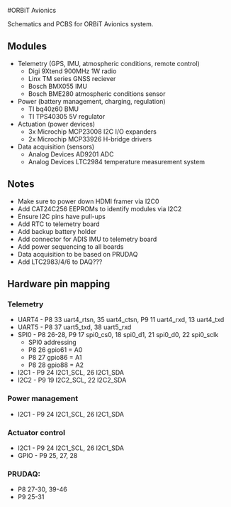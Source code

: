 #ORBiT Avionics

Schematics and PCBS for ORBiT Avionics system.

## Modules

- Telemetry (GPS, IMU, atmospheric conditions, remote control)
    - Digi 9Xtend 900MHz 1W radio
    - Linx TM series GNSS reciever
    - Bosch BMX055 IMU
    - Bosch BME280 atmospheric conditions sensor
- Power (battery management, charging, regulation)
    - TI bq40z60 BMU
    - TI TPS40305 5V regulator
- Actuation (power devices)
    - 3x Microchip MCP23008 I2C I/O expanders
    - 2x Microchip MCP33926 H-bridge drivers
- Data acquisition (sensors)
    - Analog Devices AD9201 ADC
    - Analog Devices LTC2984 temperature measurement system

## Notes
- Make sure to power down HDMI framer via I2C0
- Add CAT24C256 EEPROMs to identify modules via I2C2
- Ensure I2C pins have pull-ups
- Add RTC to telemetry board
- Add backup battery holder
- Add connector for ADIS IMU to telemetry board
- Add power sequencing to all boards
- Data acquisition to be based on PRUDAQ
- Add LTC2983/4/6 to DAQ???

## Hardware pin mapping

### Telemetry

- UART4 - P8 33 uart4_rtsn, 35 uart4_ctsn, P9 11 uart4_rxd, 13 uart4_txd
- UART5 - P8 37 uart5_txd, 38 uart5_rxd
- SPI0  - P8 26-28, P9 17 spi0_cs0, 18 spi0_d1, 21 spi0_d0, 22 spi0_sclk
    - SPI0 addressing
    - P8 26 gpio61 = A0
    - P8 27 gpio86 = A1
    - P8 28 gpio88 = A2
- I2C1  - P9 24 I2C1_SCL, 26 I2C1_SDA
- I2C2  - P9 19 I2C2_SCL, 22 I2C2_SDA

### Power management

- I2C1 - P9 24 I2C1_SCL, 26 I2C1_SDA

### Actuator control

- I2C1 - P9 24 I2C1_SCL, 26 I2C1_SDA
- GPIO - P9 25, 27, 28

### PRUDAQ:
- P8 27-30, 39-46
- P9 25-31
